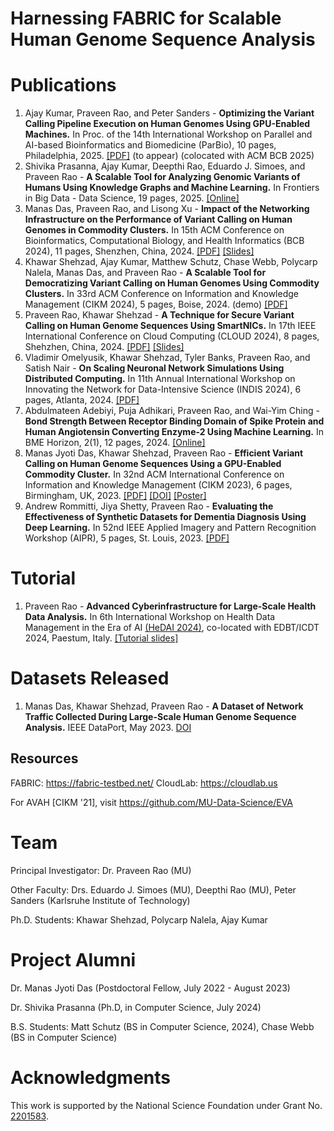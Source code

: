 # Harnessing FABRIC for Scalable Human Genome Sequence Analysis


# Publications
1. Ajay Kumar, Praveen Rao, and Peter Sanders - **Optimizing the Variant Calling Pipeline Execution on Human Genomes Using GPU-Enabled Machines.** In Proc. of the 14th International Workshop on Parallel and AI-based Bioinformatics and Biomedicine (ParBio), 10 pages, Philadelphia, 2025. [[PDF]](https://drive.google.com/file/d/1VLLJXFjVAHeM0kYUXa6Frf11GQ_b-TO8/view) (to appear) (colocated with ACM BCB 2025)
2. Shivika Prasanna, Ajay Kumar, Deepthi Rao, Eduardo J. Simoes, and Praveen Rao - **A Scalable Tool for Analyzing Genomic Variants of Humans Using Knowledge Graphs and Machine Learning.** In Frontiers in Big Data - Data Science, 19 pages, 2025. [[Online]](https://www.frontiersin.org/journals/big-data/articles/10.3389/fdata.2024.1466391/full)
3. Manas Das, Praveen Rao, and Lisong Xu - **Impact of the Networking Infrastructure on the Performance of Variant Calling on Human Genomes in Commodity Clusters.** In 15th ACM Conference on Bioinformatics, Computational Biology, and Health Informatics (BCB 2024), 11 pages, Shenzhen, China, 2024. [[PDF]](https://drive.google.com/file/d/1eYjIpCsueB3G1cbQES80liGldtVQk58i/view?usp=sharing) [[Slides]](https://drive.google.com/file/d/1WWHWQRExBfTX_B8Qj6WTO41XFG0aa0Nc/view?usp=sharing)
4. Khawar Shehzad, Ajay Kumar, Matthew Schutz, Chase Webb, Polycarp Nalela, Manas Das, and Praveen Rao - **A Scalable Tool for Democratizing Variant Calling on Human Genomes Using Commodity Clusters.** In 33rd ACM Conference on Information and Knowledge Management (CIKM 2024), 5 pages, Boise, 2024. (demo) [[PDF]](https://drive.google.com/file/d/1NEH6XHrivpWOhmI183HBMryElemcK3KF/view)
5. Praveen Rao, Khawar Shehzad - **A Technique for Secure Variant Calling on Human Genome Sequences Using SmartNICs.** In 17th IEEE International Conference on Cloud Computing (CLOUD 2024), 8 pages, Shehzhen, China, 2024. [[PDF]](https://drive.google.com/file/d/1CfRMN9ErRL9XBMcKQ9UKAV8EhED7x17-/view?usp=sharing) [[Slides]](https://drive.google.com/file/d/1TZySZN3wf6pBCeLQvXc8rIwFjH4DYexM/view?usp=sharing)
6. Vladimir Omelyusik, Khawar Shehzad, Tyler Banks, Praveen Rao, and Satish Nair - **On Scaling Neuronal Network Simulations Using Distributed Computing.** In 11th Annual International Workshop on Innovating the Network for Data-Intensive Science (INDIS 2024), 6 pages, Atlanta, 2024. [[PDF]](https://drive.google.com/file/d/1Mcfh9DSQ-sYAyw3SACKWnV7polpBVgYp/view)
7. Abdulmateen Adebiyi, Puja Adhikari, Praveen Rao, and Wai-Yim Ching - **Bond Strength Between Receptor Binding Domain of Spike Protein and Human Angiotensin Converting Enzyme-2 Using Machine Learning.** In BME Horizon, 2(1), 12 pages, 2024. [[Online]](https://sciexplor.com/articles/2972-449X-vol2(1)-110)
8. Manas Jyoti Das, Khawar Shehzad, Praveen Rao - **Efficient Variant Calling on Human Genome Sequences Using a GPU-Enabled Commodity Cluster.** In 32nd ACM International Conference on Information and Knowledge Management (CIKM 2023), 6 pages, Birmingham, UK, 2023. [[PDF]](https://drive.google.com/file/d/1N2qXUoX1L9zkZXg_ET1VGLfezXmgSsR9/view) [[DOI]](https://doi.org/10.1145/3583780.3615268) [[Poster]](https://drive.google.com/file/d/1V1FnvIn_TeK1LpueNcAH6w9CNH6OYy1I/view?usp=sharing)
9. Andrew Rommitti, Jiya Shetty, Praveen Rao - **Evaluating the Effectiveness of Synthetic Datasets for Dementia Diagnosis Using Deep Learning.** In 52nd IEEE Applied Imagery and Pattern Recognition Workshop (AIPR), 5 pages, St. Louis, 2023. [[PDF]](https://drive.google.com/file/d/1arURsrY5zBKUTHgMxf-HyXN-mgp8uprU/view)

# Tutorial
1. Praveen Rao - **Advanced Cyberinfrastructure for Large-Scale Health Data Analysis.** In 6th International Workshop on Health Data Management in the Era of AI [(HeDAI 2024)](https://sites.google.com/view/hedai2024), co-located with EDBT/ICDT 2024, Paestum, Italy. [[Tutorial slides]](https://drive.google.com/file/d/1wiAZHboUWxXR7gBSBpsG1Zw9q48yjXDN/view?usp=sharing) 

# Datasets Released
1. Manas Das, Khawar Shehzad, Praveen Rao - **A Dataset of Network Traffic Collected During Large-Scale Human Genome Sequence Analysis.** IEEE DataPort, May 2023. [DOI](https://dx.doi.org/10.21227/y0t5-1w13)


## Resources

FABRIC: https://fabric-testbed.net/
CloudLab: https://cloudlab.us

For AVAH [CIKM '21], visit https://github.com/MU-Data-Science/EVA


# Team
Principal Investigator: Dr. Praveen Rao (MU)

Other Faculty: Drs. Eduardo J. Simoes (MU), Deepthi Rao (MU), Peter Sanders (Karlsruhe Institute of Technology)

Ph.D. Students: Khawar Shehzad, Polycarp Nalela, Ajay Kumar


# Project Alumni

Dr. Manas Jyoti Das (Postdoctoral Fellow, July 2022 - August 2023)

Dr. Shivika Prasanna (Ph.D, in Computer Science, July 2024)

B.S. Students: Matt Schutz (BS in Computer Science, 2024), Chase Webb (BS in Computer Science)

# Acknowledgments

This work is supported by the National Science Foundation under Grant No. [2201583](https://www.nsf.gov/awardsearch/showAward?AWD_ID=2201583&HistoricalAwards=false).
